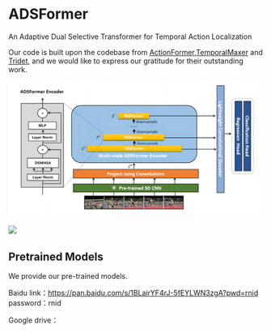 # ADSFormer

An Adaptive Dual Selective Transformer for Temporal Action Localization

Our code is built upon the codebase from [ActionFormer](https://github.com/happyharrycn/actionformer_release),[TemporalMaxer](https://github.com/TuanTNG/TemporalMaxer) and [Tridet](https://github.com/dingfengshi/TriDet), and we would like to express our gratitude for their outstanding work.

![](./docs/fig2.png)

![](./docs/fig3.png)

## Pretrained Models

We provide our pre-trained models. 

Baidu link：https://pan.baidu.com/s/1BLairYF4rJ-5fEYLWN3zgA?pwd=rnid password：rnid 

Google drive：


